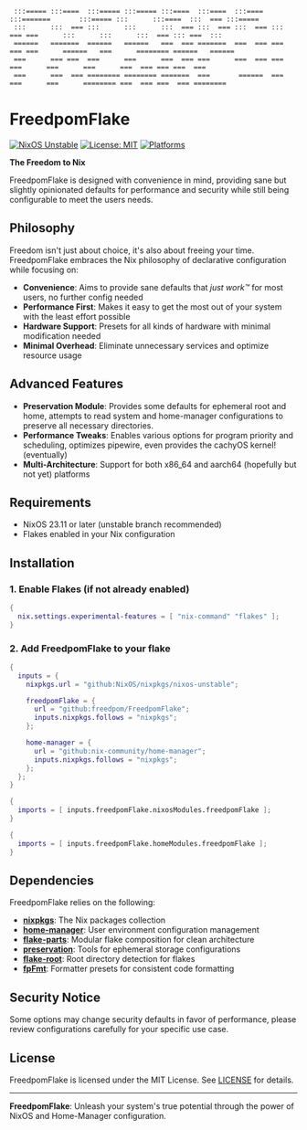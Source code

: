 ```
 :::===== :::====  :::===== :::===== :::====  :::====  :::====  :::=======       :::===== :::      :::====  :::  === :::=====
 :::      :::  === :::      :::      :::  === :::  === :::  === ::: === ===      :::      :::      :::  === ::: ===  :::
 ======   =======  ======   ======   ===  === =======  ===  === === === ===      ======   ===      ======== ======   ======
 ===      === ===  ===      ===      ===  === ===      ===  === ===     ===      ===      ===      ===  === === ===  ===
 ===      ===  === ======== ======== =======  ===       ======  ===     ===      ===      ======== ===  === ===  === ========
```

# FreedpomFlake

[![NixOS Unstable](https://img.shields.io/badge/NixOS-unstable-blue.svg)](https://nixos.org)
[![License: MIT](https://img.shields.io/badge/License-MIT-yellow.svg)](https://opensource.org/licenses/MIT)
[![Platforms](https://img.shields.io/badge/platforms-aarch64%7Cx86__64-brightgreen)](https://github.com/freedpom/FreedpomFlake)

**The Freedom to Nix**

FreedpomFlake is designed with convenience in mind, providing sane but slightly opinionated defaults for performance and security while still being configurable to meet the users needs.

## Philosophy

Freedom isn't just about choice, it's also about freeing your time. FreedpomFlake embraces the Nix philosophy of declarative configuration while focusing on:

- **Convenience**: Aims to provide sane defaults that *just work™* for most users, no further config needed
- **Performance First**: Makes it easy to get the most out of your system with the least effort possible
- **Hardware Support**: Presets for all kinds of hardware with minimal modification needed
- **Minimal Overhead**: Eliminate unnecessary services and optimize resource usage

## Advanced Features
- **Preservation Module**: Provides some defaults for ephemeral root and home, attempts to read system and home-manager configurations to preserve all necessary directories.
- **Performance Tweaks**: Enables various options for program priority and scheduling, optimizes pipewire, even provides the cachyOS kernel!(eventually)
- **Multi-Architecture**: Support for both x86_64 and aarch64 (hopefully but not yet) platforms

## Requirements

- NixOS 23.11 or later (unstable branch recommended)
- Flakes enabled in your Nix configuration

## Installation

### 1. Enable Flakes (if not already enabled)

```nix # configuration.nix
{
  nix.settings.experimental-features = [ "nix-command" "flakes" ];
}
```

### 2. Add FreedpomFlake to your flake

```nix # flake.nix
{
  inputs = {
    nixpkgs.url = "github:NixOS/nixpkgs/nixos-unstable";

    freedpomFlake = {
      url = "github:freedpom/FreedpomFlake";
      inputs.nixpkgs.follows = "nixpkgs";
    };

    home-manager = {
      url = "github:nix-community/home-manager";
      inputs.nixpkgs.follows = "nixpkgs";
    };
  };
}
```

```nix # configuration.nix
{
  imports = [ inputs.freedpomFlake.nixosModules.freedpomFlake ];
}
```

```nix # home.nix
{
  imports = [ inputs.freedpomFlake.homeModules.freedpomFlake ];
}
```

## Dependencies

FreedpomFlake relies on the following:

- **[nixpkgs](https://github.com/NixOS/nixpkgs)**: The Nix packages collection
- **[home-manager](https://github.com/nix-community/home-manager)**: User environment configuration management
- **[flake-parts](https://github.com/hercules-ci/flake-parts)**: Modular flake composition for clean architecture
- **[preservation](https://github.com/nix-community/preservation)**: Tools for ephemeral storage configurations
- **[flake-root](https://github.com/srid/flake-root)**: Root directory detection for flakes
- **[fpFmt](https://github.com/freedpom/FreedpomFormatter)**: Formatter presets for consistent code formatting


## Security Notice

Some options may change security defaults in favor of performance, please review configurations carefully for your specific use case.

## License

FreedpomFlake is licensed under the MIT License. See [LICENSE](LICENSE) for details.

---

**FreedpomFlake**: Unleash your system's true potential through the power of NixOS and Home-Manager configuration.
